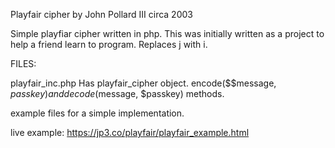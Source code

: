 Playfair cipher by John Pollard III circa 2003

Simple playfiar cipher written in php.  This was initially written as a project to help a friend learn to program.
Replaces j with i. 


FILES:

playfair_inc.php
  Has playfair_cipher object.  encode($$message, $passkey) and decode($message, $passkey) methods.

example files for a simple implementation.

live example: https://jp3.co/playfair/playfair_example.html
